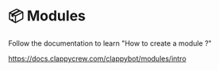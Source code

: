 # 📦 Modules

Follow the documentation to learn "How to create a module ?"

https://docs.clappycrew.com/clappybot/modules/intro